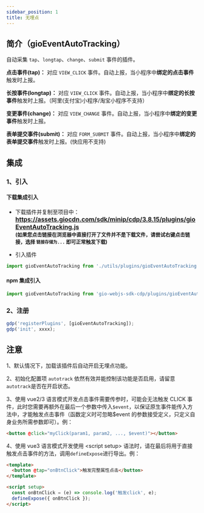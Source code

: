 ```yaml
---
sidebar_position: 1
title: 无埋点
---
```


## 简介（gioEventAutoTracking）

自动采集 `tap`、`longtap`、`change`、`submit` 事件的插件。

**点击事件(tap)：** 对应 `VIEW_CLICK` 事件。自动上报，当小程序中**绑定的点击事件**触发时上报。

**长按事件(longtap)：** 对应 `VIEW_CLICK` 事件。自动上报，当小程序中**绑定的长按事件**触发时上报。（阿里(支付宝)小程序/淘宝小程序不支持）

**变更事件(change)：** 对应 `VIEW_CHANGE` 事件。自动上报，当小程序中**绑定的变更事件**触发时上报。

**表单提交事件(submit)：** 对应 `FORM_SUBMIT` 事件。自动上报，当小程序中**绑定的表单提交事件**触发时上报。(快应用不支持)

## 集成

### 1、引入

#### 下载集成引入

- 下载插件并复制至项目中：
  **<font size="3"><https://assets.giocdn.com/sdk/minip/cdp/3.8.15/plugins/gioEventAutoTracking.js></font>**<br/>
  **<font size="2">(如果您点击链接在浏览器中直接打开了文件并不是下载文件，请尝试右键点击链接，选择 `链接存储为...` 即可正常触发下载)</font>**

- 引入插件

```js
import gioEventAutoTracking from './utils/plugins/gioEventAutoTracking';
```

#### npm 集成引入

```js
import gioEventAutoTracking from 'gio-webjs-sdk-cdp/plugins/gioEventAutoTracking';
```

### 2、注册

```js
gdp('registerPlugins', [gioEventAutoTracking]);
gdp('init', xxxx);
```

## 注意

1、默认情况下，加载该插件后自动开启无埋点功能。

2、初始化配置项 `autotrack` 依然有效并能控制该功能是否启用，请留意`autotrack`是否在开启状态。

3、使用 vue2/3 语言模式开发点击事件需要传参时，可能会无法触发 CLICK 事件，此时您需要再额外在最后一个参数中传入`$event`，以保证原生事件能传入方法中，才能触发点击事件（函数定义时可忽略$event 的参数接受定义，只定义自身业务所需参数即可）。例：

```html
<button @click="myClick(param1, param2, ..., $event)"></button>
```

4、使用 vue3 语言模式开发使用 &lt;script setup&gt; 语法时，请在最后将用于直接触发点击事件的方法，调用`defineExpose`进行导出。例：

```html
<template>
  <button @tap="onBtnClick">触发完整属性点击</button>
</template>

<script setup>
  const onBtnClick = (e) => console.log('触发click', e);
  defineExpose({ onBtnClick });
</script>
```
